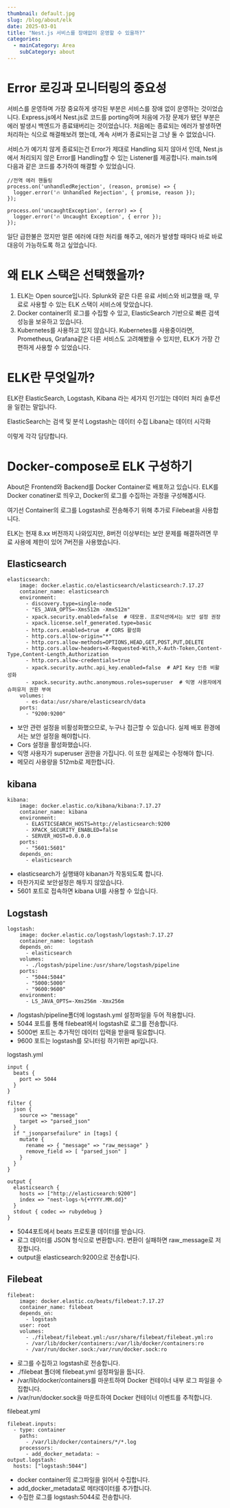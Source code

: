 ```yaml
---
thumbnail: default.jpg
slug: /blog/about/elk
date: 2025-03-01
title: "Nest.js 서비스를 장애없이 운영할 수 있을까?"
categories:
  - mainCategory: Area
    subCategory: about
---
```


# Error 로깅과 모니터링의 중요성
서비스를 운영하며 가장 중요하게 생각된 부분은 서비스를 장애 없이 운영하는 것이었습니다.
Express.js에서 Nest.js로 코드를 porting하며 처음에 가장 문제가 됐던 부분은 에러 발생시 백엔드가 종료돼버리는 것이었습니다.
처음에는 종료되는 에러가 발생하면 처리하는 식으로 해결해보려 했는데, 계속 서버가 종료되는걸 그냥 둘 수 없었습니다.

서비스가 예기치 않게 종료되는건 Error가 제대로 Handling 되지 않아서 인데, Nest.js에서 처리되지 않은 Error를 Handling할 수 있는 Listener를 제공합니다.
main.ts에 다음과 같은 코드를 추가하여 해결할 수 있었습니다.
```
//전역 에러 핸들링
process.on('unhandledRejection', (reason, promise) => {
  logger.error('🔥 Unhandled Rejection', { promise, reason });
});
  
process.on('uncaughtException', (error) => {
  logger.error('🔥 Uncaught Exception', { error });
});
```
일단 급한불은 껐지만 얼른 에러에 대한 처리를 해주고, 에러가 발생할 때마다 바로 바로 대응이 가능하도록 하고 싶었습니다.

# 왜 ELK 스택은 선택했을까?

1. ELK는 Open source입니다. Splunk와 같은 다른 유료 서비스와 비교했을 때, 무료로 사용할 수 있는 ELK 스택이 서비스에 맞았습니다.
2. Docker container의 로그를 수집할 수 있고, ElasticSearch 기반으로 빠른 검색 성능을 보유하고 있습니다.
3. Kubernetes를 사용하고 있지 않습니다. Kubernetes를 사용중이라면, Prometheus, Grafana같은 다른 서비스도 고려해봤을 수 있지만, ELK가 가장 간편하게 사용할 수 있었습니다.

# ELK란 무엇일까?
ELK란 ElasticSearch, Logstash, Kibana 라는 세가지 인기있는 데이터 처리 솔루션을 일컫는 말입니다.

ElasticSearch는 검색 및 분석
Logstash는 데이터 수집
Libana는 데이터 시각화

이렇게 각각 담당합니다.

# Docker-compose로 ELK 구성하기

About은 Frontend와 Backend를 Docker Container로 배포하고 있습니다.
ELK를 Docker conatiner로 띄우고, Docker의 로그를 수집하는 과정을 구성해봅시다.

여기선 Container의 로그를 Logstash로 전송해주기 위해 추가로 Filebeat을 사용합니다.

ELK는 현재 8.xx 버전까지 나와있지만, 8버전 이상부터는 보안 문제를 해결하려면 무료 사용에 제한이 있어 7버전을 사용했습니다.
## Elasticsearch
```
elasticsearch:
    image: docker.elastic.co/elasticsearch/elasticsearch:7.17.27
    container_name: elasticsearch
    environment:
      - discovery.type=single-node
      - "ES_JAVA_OPTS=-Xms512m -Xmx512m"
      - xpack.security.enabled=false  # 데모용. 프로덕션에서는 보안 설정 권장
      - xpack.license.self_generated.type=basic
      - http.cors.enabled=true  # CORS 활성화
      - http.cors.allow-origin="*"
      - http.cors.allow-methods=OPTIONS,HEAD,GET,POST,PUT,DELETE
      - http.cors.allow-headers=X-Requested-With,X-Auth-Token,Content-Type,Content-Length,Authorization
      - http.cors.allow-credentials=true
      - xpack.security.authc.api_key.enabled=false  # API Key 인증 비활성화
      - xpack.security.authc.anonymous.roles=superuser  # 익명 사용자에게 슈퍼유저 권한 부여
    volumes:
      - es-data:/usr/share/elasticsearch/data
    ports:
      - "9200:9200"
```
- 보안 관련 설정을 비활성화했으므로, 누구나 접근할 수 있습니다. 실제 배포 환경에서는 보안 설정을 해야합니다.
- Cors 설정을 활성화했습니다.
- 익명 사용자가 superuser 권한을 가집니다. 이 또한 실제로는 수정해야 합니다.
- 메모리 사용량을 512mb로 제한합니다.
## kibana
```
kibana:
    image: docker.elastic.co/kibana/kibana:7.17.27
    container_name: kibana
    environment:
      - ELASTICSEARCH_HOSTS=http://elasticsearch:9200
      - XPACK_SECURITY_ENABLED=false
      - SERVER_HOST=0.0.0.0
    ports:
      - "5601:5601"
    depends_on:
      - elasticsearch
```
- elasticsearch가 실행돼야 kibanan가 작동되도록 합니다.
- 마찬가지로 보안설정은 해두지 않았습니다.
- 5601 포트로 접속하면 kibana UI를 사용할 수 있습니다.
## Logstash
```
logstash:
    image: docker.elastic.co/logstash/logstash:7.17.27
    container_name: logstash
    depends_on:
      - elasticsearch
    volumes:
      - ./logstash/pipeline:/usr/share/logstash/pipeline
    ports:
      - "5044:5044"
      - "5000:5000"
      - "9600:9600"
    environment:
      - LS_JAVA_OPTS=-Xms256m -Xmx256m
```

- /logstash/pipeline폴더에 logstash.yml 설정파일을 두어 적용합니다.
- 5044 포트를 통해 filebeat에서 logstash로 로그를 전송합니다.
- 5000번 포트는 추가적인 데이터 입력을 받을때 필요합니다.
- 9600 포트는 logstash를 모니터링 하기위한 api입니다.

logstash.yml
```
input {
  beats {
    port => 5044
  }
}

filter {
  json {
    source => "message"
    target => "parsed_json"
  }
  if "_jsonparsefailure" in [tags] {
    mutate {
      rename => { "message" => "raw_message" }
      remove_field => [ "parsed_json" ]
    }
  }
}

output {
  elasticsearch {
    hosts => ["http://elasticsearch:9200"]
    index => "nest-logs-%{+YYYY.MM.dd}"
  }
  stdout { codec => rubydebug }
}
```
- 5044포트에서 beats 프로토콜 데이터를 받습니다.
- 로그 데이터를 JSON 형식으로 변환합니다. 변환이 실패하면 raw_message로 저장합니다.
- output을 elasticsearch:9200으로 전송합니다. 

## Filebeat
```
filebeat:
    image: docker.elastic.co/beats/filebeat:7.17.27
    container_name: filebeat
    depends_on:
      - logstash
    user: root
    volumes:
      - ./filebeat/filebeat.yml:/usr/share/filebeat/filebeat.yml:ro
      - /var/lib/docker/containers:/var/lib/docker/containers:ro
      - /var/run/docker.sock:/var/run/docker.sock:ro
```
- 로그를 수집하고 logstash로 전송합니다.
- ./filebeat 폴더에 filebeat.yml 설정파일을 둡니다.
- /var/lib/docker/containers를 마운트하여 Docker 컨테이너 내부 로그 파일을 수집합니다.
- /var/run/docker.sock을 마운트하여 Docker 컨테이너 이벤트를 추적합니다.


filebeat.yml
```
filebeat.inputs:
  - type: container
    paths:
      - /var/lib/docker/containers/*/*.log
    processors:
      - add_docker_metadata: ~
output.logstash:
  hosts: ["logstash:5044"]
```
- docker container의 로그파일을 읽어서 수집합니다.
- add_docker_metadata로 메타데이터를 추가합니다.
- 수집한 로그를 logstash:5044로 전송합니다.
